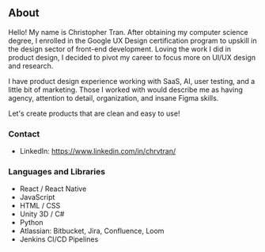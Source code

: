 ## About
Hello! My name is Christopher Tran. After obtaining my computer science degree, I enrolled in the Google UX Design certification program to upskill in the design sector of front-end development. Loving the work I did in product design, I decided to pivot my career to focus more on UI/UX design and research.

I have product design experience working with SaaS, AI, user testing, and a little bit of marketing. Those I worked with would describe me as having agency, attention to detail, organization, and insane Figma skills.

Let's create products that are clean and easy to use!

### Contact
- LinkedIn: https://www.linkedin.com/in/chrvtran/

### Languages and Libraries
- React / React Native
- JavaScript
- HTML / CSS
- Unity 3D / C#
- Python
- Atlassian: Bitbucket, Jira, Confluence, Loom
- Jenkins CI/CD Pipelines
